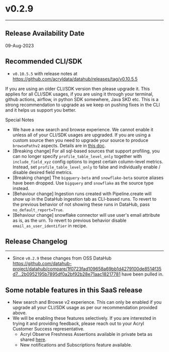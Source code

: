 # v0.2.9
---

Release Availability Date
---
09-Aug-2023

Recommended CLI/SDK
---
- `v0.10.5.5` with release notes at https://github.com/acryldata/datahub/releases/tag/v0.10.5.5

If you are using an older CLI/SDK version then please upgrade it. This applies for all CLI/SDK usages, if you are using it through your terminal, github actions, airflow, in python SDK somewhere, Java SKD etc. This is a strong recommendation to upgrade as we keep on pushing fixes in the CLI and it helps us support you better.

Special Notes
- We have a new search and browse experience. We cannot enable it unless all of your CLI/SDK usages are upgraded. If you are using a custom source then you need to upgrade your source to produce `browsePathv2` aspects. Details are in [this doc](../../browseV2/browse-paths-v2.md).
- [Breaking change] For all sql-based sources that support profiling, you can no longer specify `profile_table_level_only` together with `include_field_xyz` config options to ingest certain column-level metrics. Instead, set `profile_table_level_only` to false and individually enable / disable desired field metrics.
- [Breaking change] The `bigquery-beta` and `snowflake-beta` source aliases have been dropped. Use `bigquery` and `snowflake` as the source type instead.
- [Behaviour change] Ingestion runs created with Pipeline.create will show up in the DataHub ingestion tab as CLI-based runs. To revert to the previous behavior of not showing these runs in DataHub, pass `no_default_report=True`.
- [Behaviour change] snowflake connector will use user's email attribute as is, as the urn. To revert to previous behavior disable `email_as_user_identifier` in recipe.



## Release Changelog
---
- Since `v0.2.9` these changes from OSS DataHub https://github.com/datahub-project/datahub/compare/1f0723fad109658a69bb1d4279100de8514f35d7...2b0952195b7895df0a2bf92b28e71aac18217781 have been pulled in.

## Some notable features in this SaaS release
- New search and Browse v2 experience. This can only be enabled if you upgrade all your CLI/SDK usage as per our recommendation provided above.
- We will be enabling these features selectively. If you are interested in trying it and providing feedback, please reach out to your Acryl Customer Success representative.
    - Acryl Observe Freshness Assertions available in private beta as shared [here](../observe/freshness-assertions.md). 
    - New notifications and Subscriptions feature available.